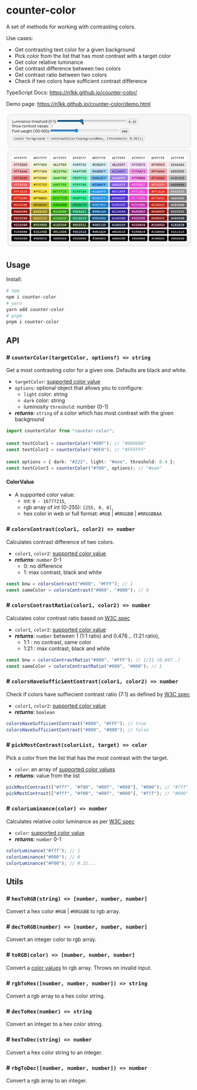 # counter-color

A set of methods for working with contrasting colors.

Use cases:

- Get contrasting text color for a given background
- Pick color from the list that has most contrast with a target color
- Get color relative luminance
- Get contrast difference between two colors
- Get contrast ratio between two colors
- Check if two colors have sufficient contrast difference

TypeScript Docs: https://n1kk.github.io/counter-color/

Demo page: https://n1kk.github.io/counter-color/demo.html

![demo](demo/demo.gif)

## Usage

Install:

```bash
# npm
npm i counter-color
# yarn
yarn add counter-color
# pnpm
pnpm i counter-color
```

## API

### # `counterColor(targetColor, options?) => string`

Get a most contrasting color for a given one. Defaults are black and white.

- `targetColor`: [supported color value](#colorvalue)
- `options`: optional object that allows you to configure:
  - `light` color: string
  - `dark` color: string
  - luminosity `threshold`: number (0-1)
- _**returns**_: `string` of a color which has most contrast with the given background

```ts
import counterColor from "counter-color";

const textColor1 = counterColor("#00F"); // "#000000"
const textColor2 = counterColor("#0F0"); // "#FFFFFF"

const options = { dark: "#222", light: "#eee", threshold: 0.4 };
const textColor3 = counterColor("#f00", options); // "#eee"
```

#### ColorValue

- A supported color value:
  - int: `0 - 16777215`,
  - rgb array of int (0-255): `[255, 0, 0]`,
  - hex color in web or full format: `#RGB` | `#RRGGBB` | `#RRGGBBAA`

### # `colorsContrast(color1, color2) => number`

Calculates contrast difference of two colors.

- `color1`, `color2`: [supported color value](#colorvalue)
- _**returns**_: `number` 0-1
  - 0: no difference
  - 1: max contrast, black and white

```ts
const bnw = colorsContrast("#000", "#FFF"); // 1
const sameColor = colorsContrast("#000", "#000"); // 0
```

### # `colorsContrastRatio(color1, color2) => number`

Calculates color contrast ratio based on [W3C spec](https://www.w3.org/TR/UNDERSTANDING-WCAG20/visual-audio-contrast-contrast.html)

- `color1`, `color2`: [supported color value](#colorvalue)
- _**returns**_: `number` between 1 (1:1 ratio) and 0.476... (1:21 ratio),
  - 1:1 : no contrast, same color
  - 1:21 : max contrast, black and white

```ts
const bnw = colorsContrastRatio("#000", "#FFF"); // 1/21 (0.047..)
const sameColor = colorsContrastRatio("#000", "#000"); // 1
```

### # `colorsHaveSufficientContrast(color1, color2) => number`

Check if colors have suffiecient contrast ratio (7:1) as defined by [W3C spec](https://www.w3.org/TR/WCAG20-TECHS/G17.html)

- `color1`, `color2`: [supported color value](#colorvalue)
- _**returns**_: `boolean`

```ts
colorsHaveSufficientContrast("#000", "#FFF"); // true
colorsHaveSufficientContrast("#000", "#000"); // false
```

### # `pickMostContrast(colorList, target) => color`

Pick a color from the list that has the most contrast with the target.

- `color`: an array of [supported color values](#colorvalue)
- _**returns**_: value from the list

```ts
pickMostContrast(["#fff", "#f00", "#00f", "#000"], "#000"); // "#fff"
pickMostContrast(["#fff", "#f00", "#00f", "#000"], "#fff"); // "#000"
```

### # `colorLuminance(color) => number`

Calculates relative color luminance as per [W3C spec](https://www.w3.org/WAI/GL/wiki/Relative_luminance)

- `color`: [supported color value](#colorvalue)
- _**returns**_: `number` 0-1

```ts
colorLuminance("#fff"); // 1
colorLuminance("#000"); // 0
colorLuminance("#F00"); // 0.21...
```

## Utils

### # `hexToRGB(string) => [number, number, number]`

Convert a hex color `#RGB` | `#RRGGBB` to rgb array.

### # `decToRGB(number) => [number, number, number]`

Convert an integer color to rgb array.

### # `toRGB(color) => [number, number, number]`

Convert a [color values](#colorvalue) to rgb array. Throws on invalid input.

### # `rgbToHex([number, number, number]) => string`

Convert a rgb array to a hex color string.

### # `decToHex(number) => string`

Convert an integer to a hex color string.

### # `hexToDec(string) => number`

Convert a hex color string to an integer.

### # `rbgToDec([number, number, number]) => number`

Convert a rgb array to an integer.
